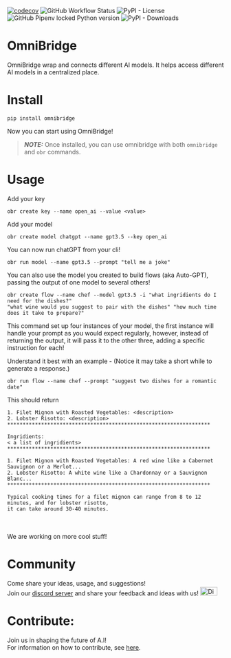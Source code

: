 [![codecov](https://codecov.io/gh/OmniSpective/OmniBridge/branch/main/graph/badge.svg)](https://codecov.io/gh/OmniSpective/OmniBridge)
![GitHub Workflow Status](https://img.shields.io/github/actions/workflow/status/OmniSpective/OmniBridge/tests.yml)
![PyPI - License](https://img.shields.io/pypi/l/omnibridge)
![GitHub Pipenv locked Python version](https://img.shields.io/github/pipenv/locked/python-version/OmniSpective/OmniBridge)
![PyPI - Downloads](https://img.shields.io/pypi/dd/omnibridge?style=plastic)

# OmniBridge

OmniBridge wrap and connects different AI models. It helps access different AI models in a centralized place.


# Install
```
pip install omnibridge
```

Now you can start using OmniBridge! 

> **_NOTE:_** Once installed, you can use omnibridge with both `omnibridge` and `obr` commands.

# Usage

Add your key
```
obr create key --name open_ai --value <value>
```

Add your model
```
obr create model chatgpt --name gpt3.5 --key open_ai
```

You can now run chatGPT from your cli!
```
obr run model --name gpt3.5 --prompt "tell me a joke"
```

You can also use the model you created to build flows (aka Auto-GPT), passing the output of one model to several others!
```
obr create flow --name chef --model gpt3.5 -i "what ingridients do I need for the dishes?" 
"what wine would you suggest to pair with the dishes" "how much time does it take to prepare?"
```
This command set up four instances of your model, the first instance will handle your prompt as you would expect 
regularly, however, instead of returning the output, it will pass it to the other three, adding a specific instruction
for each!

Understand it best with an example -
(Notice it may take a short while to generate a response.)
```
obr run flow --name chef --prompt "suggest two dishes for a romantic date"
```

This should return
```
1. Filet Mignon with Roasted Vegetables: <description>
2. Lobster Risotto: <description>
******************************************************************

Ingridients:
< a list of ingridients>
******************************************************************

1. Filet Mignon with Roasted Vegetables: A red wine like a Cabernet Sauvignon or a Merlot...
2. Lobster Risotto: A white wine like a Chardonnay or a Sauvignon Blanc...
******************************************************************

Typical cooking times for a filet mignon can range from 8 to 12 minutes, and for lobster risotto, 
it can take around 30-40 minutes.
```
<br/><br/>
We are working on more cool stuff! 

# Community 
Come share your ideas, usage, and suggestions! <br/>
Join our <a href=https://discord.gg/RjPHfAKd7D>discord server</a>  and share your feedback and ideas with us! 
<a href="https://discord.gg/RjPHfAKd7D"><img src="https://assets-global.website-files.com/6257adef93867e50d84d30e2/636e0a69f118df70ad7828d4_icon_clyde_blurple_RGB.svg" alt="Discord Icon" width="40" height="20"></a>


# Contribute:

Join us in shaping the future of A.I!<br/>
For information on how to contribute, see [here](.github/CONTRIBUTING.md).



